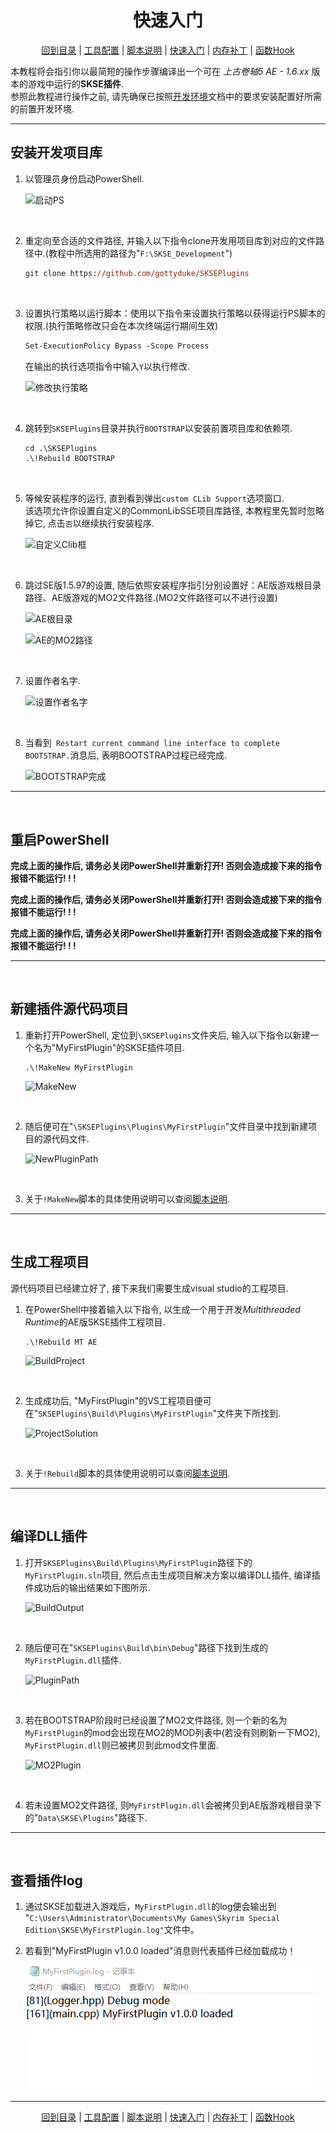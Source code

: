 <h1 align="center">快速入门</h1>
<p align="center"><a href="/README.md">回到目录</a> | <a href="/docs/setup/Setup.md">工具配置</a> | <a href="/docs/setup/Script.md">脚本说明</a> | <a href="/docs/setup/QuickStart.md">快速入门</a> | <a href="/docs/tounknown/MemPatch.md">内存补丁</a> | <a href="/docs/tounknown/FuncHook.md">函数Hook</a></p>

本教程将会指引你以最简短的操作步骤编译出一个可在 _上古卷轴5 AE - 1.6.xx_ 版本的游戏中运行的**SKSE插件**.  
参照此教程进行操作之前, 请先确保已按照[开发环境](/docs/setup/Setup.md)文档中的要求安装配置好所需的前置开发环境.
<br/>

---  
## 安装开发项目库
1. 以管理员身份启动PowerShell.  
   
   ![启动PS](/images/quickstart/1.png)  
<br/>

2. 重定向至合适的文件路径, 并输入以下指令clone开发用项目库到对应的文件路径中.(教程中所选用的路径为"`F:\SKSE_Development`")  
    ```ps
    git clone https://github.com/gottyduke/SKSEPlugins
    ```  
<br/>

3. 设置执行策略以运行脚本：使用以下指令来设置执行策略以获得运行PS脚本的权限.(执行策略修改只会在本次终端运行期间生效)  
    ```ps
    Set-ExecutionPolicy Bypass -Scope Process
    ```
    在输出的执行选项指令中输入`Y`以执行修改.  

    ![修改执行策略](/images/quickstart/3.png)  
<br/>  

4. 跳转到`SKSEPlugins`目录并执行`BOOTSTRAP`以安装前置项目库和依赖项.
    ```ps
    cd .\SKSEPlugins
    .\!Rebuild BOOTSTRAP
    ```
<br/>

5. 等候安装程序的运行, 直到看到弹出`custom CLib Support`选项窗口.  
   该选项允许你设置自定义的CommonLibSSE项目库路径, 本教程里先暂时忽略掉它, 点击`否`以继续执行安装程序.  

    ![自定义Clib框](/images/quickstart/5.png)  
<br/>

6. 跳过SE版1.5.97的设置, 随后依照安装程序指引分别设置好：AE版游戏根目录路径、AE版游戏的MO2文件路径.(MO2文件路径可以不进行设置)

    ![AE根目录](/images/quickstart/6.png)  

    ![AE的MO2路径](/images/quickstart/7.png)  

<br/>

7. 设置作者名字.

    ![设置作者名字](/images/quickstart/8.png) 
<br/>

8. 当看到` Restart current command line interface to complete BOOTSTRAP.`消息后, 表明BOOTSTRAP过程已经完成.

    ![BOOTSTRAP完成](/images/quickstart/9.png)   

---

<br/>

## 重启PowerShell

__完成上面的操作后, 请务必关闭PowerShell并重新打开! 否则会造成接下来的指令报错不能运行! ! !__  

__完成上面的操作后, 请务必关闭PowerShell并重新打开! 否则会造成接下来的指令报错不能运行! ! !__   

__完成上面的操作后, 请务必关闭PowerShell并重新打开! 否则会造成接下来的指令报错不能运行! ! !__
<br/> 

---

<br/>

## 新建插件源代码项目
1. 重新打开PowerShell, 定位到`\SKSEPlugins`文件夹后, 输入以下指令以新建一个名为"MyFirstPlugin"的SKSE插件项目.
    ```PS
    .\!MakeNew MyFirstPlugin
    ```
    ![MakeNew](/images/quickstart/10.png)  
<br/> 

2.  随后便可在"`\SKSEPlugins\Plugins\MyFirstPlugin`"文件目录中找到新建项目的源代码文件.

    ![NewPluginPath](/images/quickstart/11.png)   
<br/>   

3. 关于`!MakeNew`脚本的具体使用说明可以查阅[脚本说明](/docs/setup/Script.md).

---

<br/>

## 生成工程项目
源代码项目已经建立好了, 接下来我们需要生成visual studio的工程项目.  

1. 在PowerShell中接着输入以下指令, 以生成一个用于开发*Multithreaded Runtime*的AE版SKSE插件工程项目.
    ```PS
    .\!Rebuild MT AE
    ```
    ![BuildProject](/images/quickstart/12.png)
<br/>

2. 生成成功后,  "MyFirstPlugin"的VS工程项目便可在"`SKSEPlugins\Build\Plugins\MyFirstPlugin`"文件夹下所找到.
   
   ![ProjectSolution](/images/quickstart/13.png)
<br/>

3. 关于`!Rebuild`脚本的具体使用说明可以查阅[脚本说明](/docs/setup/Script.md).

---

<br/>

## 编译DLL插件
1. 打开`SKSEPlugins\Build\Plugins\MyFirstPlugin`路径下的`MyFirstPlugin.sln`项目, 然后点击生成项目解决方案以编译DLL插件, 编译插件成功后的输出结果如下图所示.
   
    ![BuildOutput](/images/quickstart/14.png)

<br/>

2. 随后便可在"`SKSEPlugins\Build\bin\Debug`"路径下找到生成的`MyFirstPlugin.dll`插件.

    ![PluginPath](/images/quickstart/15.png)
   
<br/>

3. 若在BOOTSTRAP阶段时已经设置了MO2文件路径, 则一个新的名为`MyFirstPlugin`的mod会出现在MO2的MOD列表中(若没有则刷新一下MO2), `MyFirstPlugin.dll`则已被拷贝到此mod文件里面.
    
    ![MO2Plugin](/images/quickstart/16.png)

<br/>

4. 若未设置MO2文件路径, 则`MyFirstPlugin.dll`会被拷贝到AE版游戏根目录下的"`Data\SKSE\Plugins`"路径下.

---

<br/>

## 查看插件log

1. 通过SKSE加载进入游戏后，`MyFirstPlugin.dll`的log便会输出到  
"`C:\Users\Administrator\Documents\My Games\Skyrim Special Edition\SKSE\MyFirstPlugin.log"`文件中。  

2. 若看到"MyFirstPlugin v1.0.0 loaded"消息则代表插件已经加载成功！  

     ![PluginLog](/images/quickstart/17.png)


---
<p align="center"><a href="/README.md">回到目录</a> | <a href="/docs/setup/Setup.md">工具配置</a> | <a href="/docs/setup/Script.md">脚本说明</a> | <a href="/docs/setup/QuickStart.md">快速入门</a> | <a href="/docs/tounknown/MemPatch.md">内存补丁</a> | <a href="/docs/tounknown/FuncHook.md">函数Hook</a></p>
